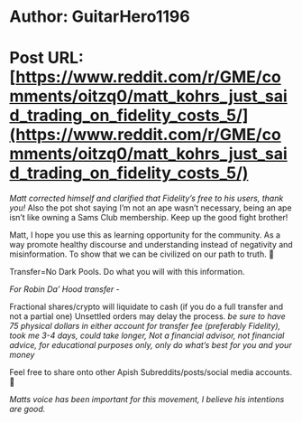 # Author: GuitarHero1196
# Post URL: [https://www.reddit.com/r/GME/comments/oitzq0/matt_kohrs_just_said_trading_on_fidelity_costs_5/](https://www.reddit.com/r/GME/comments/oitzq0/matt_kohrs_just_said_trading_on_fidelity_costs_5/)


*Matt corrected himself and clarified that Fidelity’s free to his users, thank you!*
Also the pot shot saying I’m not an ape wasn’t necessary, being an ape isn’t like owning a Sams Club membership. Keep up the good fight brother!

Matt, I hope you use this as learning opportunity for the community. As a way promote healthy discourse and understanding instead of negativity and misinformation. To show that we can be civilized on our path to truth. 🚀 

Transfer=No Dark Pools.
Do what you will with this information.

*For Robin Da’ Hood transfer* -

Fractional shares/crypto will liquidate to cash (if you do a full transfer and not a partial one) Unsettled orders may delay the process.
*be sure to have 75 physical dollars in either account for transfer fee (preferably Fidelity),*
*took me 3-4 days, could take longer, 
Not a financial advisor, not financial advice, for educational purposes only, only do what’s best for you and your money*

Feel free to share onto other Apish Subreddits/posts/social media accounts. 🦧

*Matts voice has been important for this movement, I believe his intentions are good.*